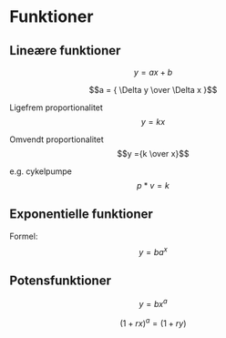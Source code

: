 # Funktioner

## Lineære funktioner
$$y = ax+b$$

$$a = { \Delta y \over \Delta x }$$

Ligefrem proportionalitet
$$y = kx$$

Omvendt proportionalitet
$$y ={k \over x}$$

e.g. cykelpumpe
$$p * v = k$$

## Exponentielle funktioner
Formel: $$y = ba^x$$


## Potensfunktioner

$$y = bx^a$$

$$(1+rx)^a = (1+ry)$$

